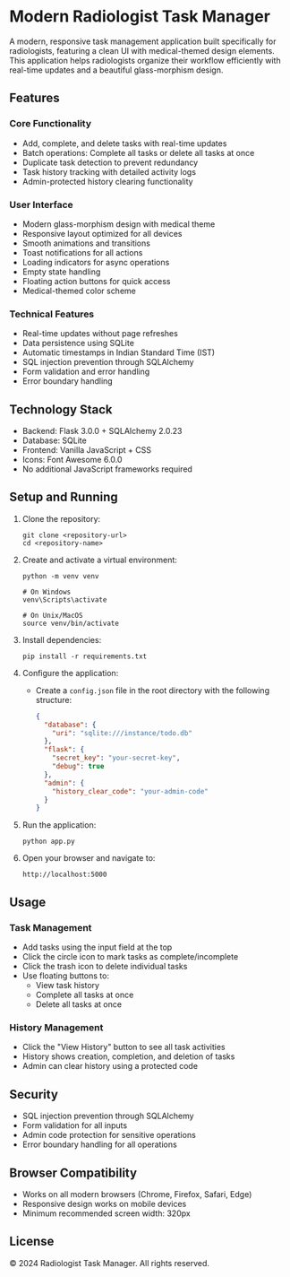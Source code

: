 # Modern Radiologist Task Manager

A modern, responsive task management application built specifically for radiologists, featuring a clean UI with medical-themed design elements. This application helps radiologists organize their workflow efficiently with real-time updates and a beautiful glass-morphism design.

## Features

### Core Functionality
- Add, complete, and delete tasks with real-time updates
- Batch operations: Complete all tasks or delete all tasks at once
- Duplicate task detection to prevent redundancy
- Task history tracking with detailed activity logs
- Admin-protected history clearing functionality

### User Interface
- Modern glass-morphism design with medical theme
- Responsive layout optimized for all devices
- Smooth animations and transitions
- Toast notifications for all actions
- Loading indicators for async operations
- Empty state handling
- Floating action buttons for quick access
- Medical-themed color scheme

### Technical Features
- Real-time updates without page refreshes
- Data persistence using SQLite
- Automatic timestamps in Indian Standard Time (IST)
- SQL injection prevention through SQLAlchemy
- Form validation and error handling
- Error boundary handling

## Technology Stack
- Backend: Flask 3.0.0 + SQLAlchemy 2.0.23
- Database: SQLite
- Frontend: Vanilla JavaScript + CSS
- Icons: Font Awesome 6.0.0
- No additional JavaScript frameworks required

## Setup and Running

1. Clone the repository:
   ```
   git clone <repository-url>
   cd <repository-name>
   ```

2. Create and activate a virtual environment:
   ```
   python -m venv venv
   
   # On Windows
   venv\Scripts\activate
   
   # On Unix/MacOS
   source venv/bin/activate
   ```

3. Install dependencies:
   ```
   pip install -r requirements.txt
   ```

4. Configure the application:
   - Create a `config.json` file in the root directory with the following structure:
     ```json
     {
       "database": {
         "uri": "sqlite:///instance/todo.db"
       },
       "flask": {
         "secret_key": "your-secret-key",
         "debug": true
       },
       "admin": {
         "history_clear_code": "your-admin-code"
       }
     }
     ```

5. Run the application:
   ```
   python app.py
   ```

6. Open your browser and navigate to:
   ```
   http://localhost:5000
   ```

## Usage

### Task Management
- Add tasks using the input field at the top
- Click the circle icon to mark tasks as complete/incomplete
- Click the trash icon to delete individual tasks
- Use floating buttons to:
  - View task history
  - Complete all tasks at once
  - Delete all tasks at once

### History Management
- Click the "View History" button to see all task activities
- History shows creation, completion, and deletion of tasks
- Admin can clear history using a protected code

## Security
- SQL injection prevention through SQLAlchemy
- Form validation for all inputs
- Admin code protection for sensitive operations
- Error boundary handling for all operations

## Browser Compatibility
- Works on all modern browsers (Chrome, Firefox, Safari, Edge)
- Responsive design works on mobile devices
- Minimum recommended screen width: 320px

## License
© 2024 Radiologist Task Manager. All rights reserved.